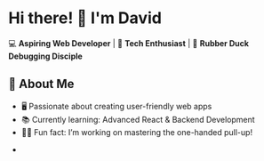 # Hi there! 👋 I'm David
💻 **Aspiring Web Developer** | 🚀 **Tech Enthusiast** | 🦆 **Rubber Duck Debugging Disciple**

## 🌟 About Me
- 🖥️ Passionate about creating user-friendly web apps
- 📚 Currently learning: Advanced React & Backend Development
- 🏋️‍♂️ Fun fact: I’m working on mastering the one-handed pull-up!
+

<!---
DavidFPR/DavidFPR is a ✨ special ✨ repository because its `README.md` (this file) appears on your GitHub profile.
You can click the Preview link to take a look at your changes.
--->
